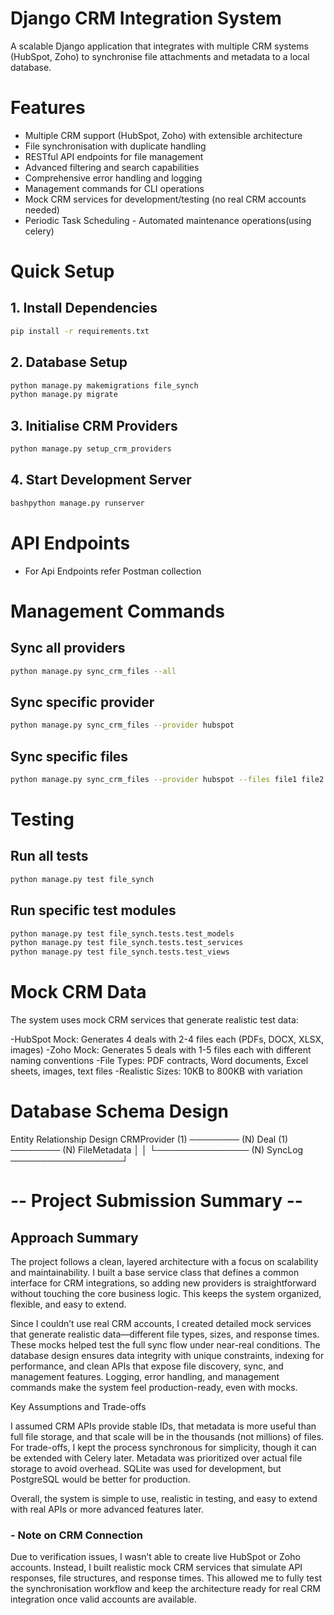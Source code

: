 # Django CRM Integration System

A scalable Django application that integrates with multiple CRM systems (HubSpot, Zoho) to synchronise file attachments and metadata to a local database.

# Features

-  Multiple CRM support (HubSpot, Zoho) with extensible architecture
-  File synchronisation with duplicate handling
-  RESTful API endpoints for file management
-  Advanced filtering and search capabilities
-  Comprehensive error handling and logging
-  Management commands for CLI operations
-  Mock CRM services for development/testing (no real CRM accounts needed)
-  Periodic Task Scheduling - Automated maintenance operations(using celery)

# Quick Setup

## 1. Install Dependencies
```bash
pip install -r requirements.txt
```
## 2. Database Setup
```bash
python manage.py makemigrations file_synch
python manage.py migrate
```

## 3. Initialise CRM Providers

```bash
python manage.py setup_crm_providers
```

## 4. Start Development Server

```bash
bashpython manage.py runserver
```

# API Endpoints

- For Api Endpoints refer Postman collection

# Management Commands

## Sync all providers
```bash
python manage.py sync_crm_files --all
```
## Sync specific provider
```bash
python manage.py sync_crm_files --provider hubspot
```
## Sync specific files
```bash
python manage.py sync_crm_files --provider hubspot --files file1 file2
```
# Testing
## Run all tests
```bash
python manage.py test file_synch
```
## Run specific test modules
```bash
python manage.py test file_synch.tests.test_models
python manage.py test file_synch.tests.test_services
python manage.py test file_synch.tests.test_views
```

# Mock CRM Data
The system uses mock CRM services that generate realistic test data:

-HubSpot Mock: Generates 4 deals with 2-4 files each (PDFs, DOCX, XLSX, images)
-Zoho Mock: Generates 5 deals with 1-5 files each with different naming conventions
-File Types: PDF contracts, Word documents, Excel sheets, images, text files
-Realistic Sizes: 10KB to 800KB with variation

# Database Schema Design

Entity Relationship Design
CRMProvider (1) ──────── (N) Deal (1) ──────── (N) FileMetadata
     │                                               │
     └─────────────── (N) SyncLog ──────────────────┘


# -- Project Submission Summary --

## Approach Summary

The project follows a clean, layered architecture with a focus on scalability and maintainability. I built a base service class that defines a common interface for CRM integrations, so adding new providers is straightforward without touching the core business logic. This keeps the system organized, flexible, and easy to extend.

Since I couldn’t use real CRM accounts, I created detailed mock services that generate realistic data—different file types, sizes, and response times. These mocks helped test the full sync flow under near-real conditions. The database design ensures data integrity with unique constraints, indexing for performance, and clean APIs that expose file discovery, sync, and management features. Logging, error handling, and management commands make the system feel production-ready, even with mocks.

Key Assumptions and Trade-offs

I assumed CRM APIs provide stable IDs, that metadata is more useful than full file storage, and that scale will be in the thousands (not millions) of files. For trade-offs, I kept the process synchronous for simplicity, though it can be extended with Celery later. Metadata was prioritized over actual file storage to avoid overhead. SQLite was used for development, but PostgreSQL would be better for production.

Overall, the system is simple to use, realistic in testing, and easy to extend with real APIs or more advanced features later.


### - Note on CRM Connection
Due to verification issues, I wasn’t able to create live HubSpot or Zoho accounts. Instead, I built realistic mock CRM services that simulate API responses, file structures, and response times. This allowed me to fully test the synchronisation workflow and keep the architecture ready for real CRM integration once valid accounts are available.
     


